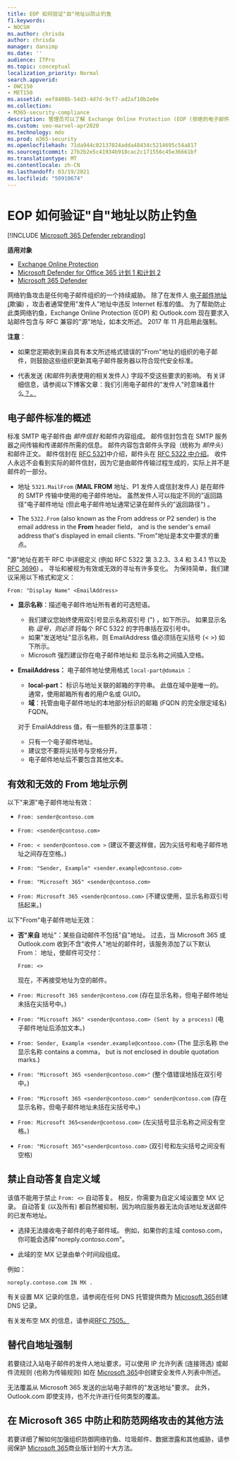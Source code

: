 ```yaml
---
title: EOP 如何验证"自"地址以防止钓鱼
f1.keywords:
- NOCSH
ms.author: chrisda
author: chrisda
manager: dansimp
ms.date: ''
audience: ITPro
ms.topic: conceptual
localization_priority: Normal
search.appverid:
- OWC150
- MET150
ms.assetid: eef8408b-54d3-4d7d-9cf7-ad2af10b2e0e
ms.collection:
- M365-security-compliance
description: 管理员可以了解 Exchange Online Protection (EOP (拒绝的电子邮件地址类型) Outlook.com 有助于防止网络钓鱼。
ms.custom: seo-marvel-apr2020
ms.technology: mdo
ms.prod: m365-security
ms.openlocfilehash: 71da944c02137024adda48434c5214695c54a817
ms.sourcegitcommit: 27b2b2e5c41934b918cac2c171556c45e36661bf
ms.translationtype: MT
ms.contentlocale: zh-CN
ms.lasthandoff: 03/19/2021
ms.locfileid: "50910674"
---
```

# <a name="how-eop-validates-the-from-address-to-prevent-phishing"></a>EOP 如何验证"自"地址以防止钓鱼

[!INCLUDE [Microsoft 365 Defender rebranding](../includes/microsoft-defender-for-office.md)]

**适用对象**
- [Exchange Online Protection](exchange-online-protection-overview.md)
- [Microsoft Defender for Office 365 计划 1 和计划 2](office-365-atp.md)
- [Microsoft 365 Defender](../mtp/microsoft-threat-protection.md)

网络钓鱼攻击是任何电子邮件组织的一个持续威胁。 除了在发件人 [电子邮件地址 (](anti-spoofing-protection.md)欺骗) ，攻击者通常使用"发件人"地址中违反 Internet 标准的值。 为了帮助防止此类网络钓鱼，Exchange Online Protection (EOP) 和 Outlook.com 现在要求入站邮件包含与 RFC 兼容的"源"地址，如本文所述。 2017 年 11 月启用此强制。

**注意**：

- 如果您定期收到来自具有本文所述格式错误的"From"地址的组织的电子邮件，则鼓励这些组织更新其电子邮件服务器以符合现代安全标准。

- 代表发送 (和邮件列表使用的相关发件人) 字段不受这些要求的影响。 有关详细信息，请参阅以下博客文章：我们引用电子邮件的"发件人"时意味着什么[？。](/archive/blogs/tzink/what-do-we-mean-when-we-refer-to-the-sender-of-an-email)

## <a name="an-overview-of-email-message-standards"></a>电子邮件标准的概述

标准 SMTP 电子邮件由 *邮件信封* 和邮件内容组成。 邮件信封包含在 SMTP 服务器之间传输和传递邮件所需的信息。 邮件内容包含邮件头字段（统称为 *邮件头*）和邮件正文。 邮件信封在 [RFC 5321](https://tools.ietf.org/html/rfc5321)中介绍，邮件头在 [RFC 5322 中介绍](https://tools.ietf.org/html/rfc5322)。 收件人永远不会看到实际的邮件信封，因为它是由邮件传输过程生成的，实际上并不是邮件的一部分。

- 地址 `5321.MailFrom` (**MAIL FROM** 地址、P1 发件人或信封发件人) 是在邮件的 SMTP 传输中使用的电子邮件地址。 虽然发件人可以指定不同的"返回路径"电子邮件地址 (但此电子邮件地址通常记录在邮件头的"返回路径") 。 

- The `5322.From` (also known as the From address or P2 sender) is the email address in the **From** header field， and is the sender's email address that's displayed in email clients. "From"地址是本文中要求的重点。

"源"地址在若干 RFC 中详细定义 (例如 RFC 5322 第 3.2.3、3.4 和 3.4.1 节以及 [RFC 3696](https://tools.ietf.org/html/rfc3696)) 。 寻址和被视为有效或无效的寻址有许多变化。 为保持简单，我们建议采用以下格式和定义：

`From: "Display Name" <EmailAddress>`

- **显示名称**：描述电子邮件地址所有者的可选短语。

  - 我们建议您始终使用双引号显示名称双引号 (") ，如下所示。 如果显示名称 _逗号，则必须_ 将每个 RFC 5322 的字符串括在双引号中。
  - 如果"发送地址"显示名称，则 EmailAddress 值必须括在尖括号 (< >) 如下所示。
  - Microsoft 强烈建议你在电子邮件地址和 显示名称之间插入空格。

- **EmailAddress：** 电子邮件地址使用格式 `local-part@domain` ：

  - **local-part：** 标识与地址关联的邮箱的字符串。 此值在域中是唯一的。 通常，使用邮箱所有者的用户名或 GUID。
  - **域**：托管由电子邮件地址的本地部分标识的邮箱 (FQDN 的完全限定域名) FQDN。

  对于 EmailAddress 值，有一些额外的注意事项：

  - 只有一个电子邮件地址。
  - 建议您不要将尖括号与空格分开。
  - 电子邮件地址后不要包含其他文本。

## <a name="examples-of-valid-and-invalid-from-addresses"></a>有效和无效的 From 地址示例

以下"来源"电子邮件地址有效：

- `From: sender@contoso.com`

- `From: <sender@contoso.com>`

- `From: < sender@contoso.com >` (建议不要这样做，因为尖括号和电子邮件地址之间存在空格。) 

- `From: "Sender, Example" <sender.example@contoso.com>`

- `From: "Microsoft 365" <sender@contoso.com>`

- `From: Microsoft 365 <sender@contoso.com>` (不建议使用，显示名称双引号括起来。) 

以下"From"电子邮件地址无效：

- **否"来自** 地址"：某些自动邮件不包括"自"地址。 过去，当 Microsoft 365 或 Outlook.com 收到不含"收件人"地址的邮件时，该服务添加了以下默认 From： 地址，使邮件可交付：

  `From: <>`

  现在，不再接受地址为空的邮件。

- `From: Microsoft 365 sender@contoso.com` (存在显示名称，但电子邮件地址未括在尖括号中。) 

- `From: "Microsoft 365" <sender@contoso.com> (Sent by a process)` (电子邮件地址后添加文本。) 

- `From: Sender, Example <sender.example@contoso.com>` (The 显示名称 the 显示名称 contains a comma， but is not enclosed in double quotation marks.) 

- `From: "Microsoft 365 <sender@contoso.com>"` (整个值错误地括在双引号中。) 

- `From: "Microsoft 365 <sender@contoso.com>" sender@contoso.com` (存在显示名称，但电子邮件地址未括在尖括号中。) 

- `From: Microsoft 365<sender@contoso.com>` (左尖括号显示名称之间没有空格。) 

- `From: "Microsoft 365"<sender@contoso.com>` (双引号和左尖括号之间没有空格) 

## <a name="suppress-auto-replies-to-your-custom-domain"></a>禁止自动答复自定义域

该值不能用于禁止 `From: <>` 自动答复。 相反，你需要为自定义域设置空 MX 记录。 自动答复 (以及所有) 都自然被抑制，因为响应服务器无法向该地址发送邮件的已发布地址。

- 选择无法接收电子邮件的电子邮件域。 例如，如果你的主域 contoso.com，你可能会选择"noreply.contoso.com"。

- 此域的空 MX 记录由单个时间段组成。

例如：

```text
noreply.contoso.com IN MX .
```

有关设置 MX 记录的信息，请参阅在任何 DNS 托管提供商为 [Microsoft 365](../../admin/get-help-with-domains/create-dns-records-at-any-dns-hosting-provider.md)创建 DNS 记录。

有关发布空 MX 的信息，请参阅[RFC 7505。](https://tools.ietf.org/html/rfc7505)

## <a name="override-from-address-enforcement"></a>替代自地址强制

若要绕过入站电子邮件的发件人地址要求，可以使用 IP 允许列表 (连接筛选) 或邮件流规则 (也称为传输规则) 如在 [Microsoft 365](create-safe-sender-lists-in-office-365.md)中创建安全发件人列表中所述。

无法覆盖从 Microsoft 365 发送的出站电子邮件的"发送地址"要求。 此外，Outlook.com 即使支持，也不允许进行任何类型的覆盖。

## <a name="other-ways-to-prevent-and-protect-against-cybercrimes-in-microsoft-365"></a>在 Microsoft 365 中防止和防范网络攻击的其他方法

若要详细了解如何加强组织防御网络钓鱼、垃圾邮件、数据泄露和其他威胁，请参阅保护 [Microsoft 365](../../admin/security-and-compliance/secure-your-business-data.md)商业版计划的十大方法。
